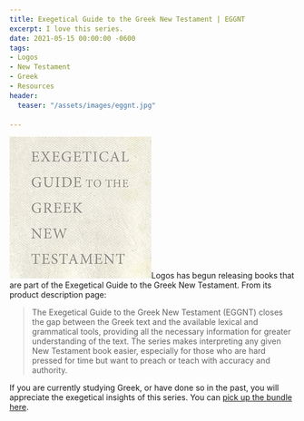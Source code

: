 ```yaml
---
title: Exegetical Guide to the Greek New Testament | EGGNT
excerpt: I love this series.
date: 2021-05-15 00:00:00 -0600
tags:
- Logos
- New Testament
- Greek
- Resources
header:
  teaser: "/assets/images/eggnt.jpg"

---
```

![align-right](/assets/images/eggnt.jpg)Logos has begun releasing books that are part of the Exegetical Guide to the Greek New Testament. From its product description page:

> The Exegetical Guide to the Greek New Testament (EGGNT) closes the gap between the Greek text and the available lexical and grammatical tools, providing all the necessary information for greater understanding of the text. The series makes interpreting any given New Testament book easier, especially for those who are hard pressed for time but want to preach or teach with accuracy and authority.

If you are currently studying Greek, or have done so in the past, you will appreciate the exegetical insights of this series. You can [pick up the bundle here](https://partner.logosbible.com/click.track?CID=432198&AFID=460205&nonencodedurl=https://www.logos.com/product/207806/exegetical-guide-to-the-greek-new-testament-eggnt).